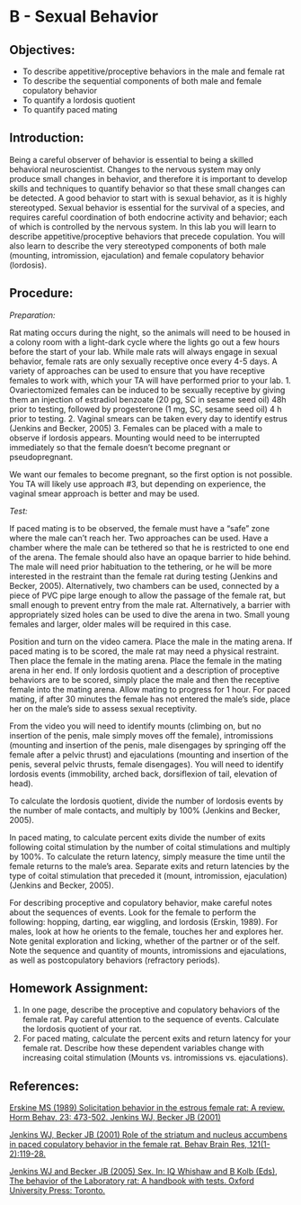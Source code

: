 # B - Sexual Behavior

## Objectives:

* To describe appetitive/proceptive behaviors in the male and female rat
* To describe the sequential components of both male and female copulatory behavior
* To quantify a lordosis quotient
* To quantify paced mating

## Introduction:

Being a careful observer of behavior is essential to being a skilled behavioral neuroscientist. Changes to the nervous system may only produce small changes in behavior, and therefore it is important to develop skills and techniques to quantify behavior so that these small changes can be detected. A good behavior to start with is sexual behavior, as it is highly stereotyped. Sexual behavior is essential for the survival of a species, and requires careful coordination of both endocrine activity and behavior; each of which is controlled by the nervous system. In this lab you will learn to describe appetitive/proceptive behaviors that precede copulation. You will also learn to describe the very stereotyped components of both male \(mounting, intromission, ejaculation\) and female copulatory behavior \(lordosis\).

## Procedure:

_Preparation:_

Rat mating occurs during the night, so the animals will need to be housed in a colony room with a light-dark cycle where the lights go out a few hours before the start of your lab. While male rats will always engage in sexual behavior, female rats are only sexually receptive once every 4-5 days. A variety of approaches can be used to ensure that you have receptive females to work with, which your TA will have performed prior to your lab. 1. Ovariectomized females can be induced to be sexually receptive by giving them an injection of estradiol benzoate \(20 pg, SC in sesame seed oil\) 48h prior to testing, followed by progesterone \(1 mg, SC, sesame seed oil\) 4 h prior to testing. 2. Vaginal smears can be taken every day to identify estrus \(Jenkins and Becker, 2005\) 3. Females can be placed with a male to observe if lordosis appears. Mounting would need to be interrupted immediately so that the female doesn’t become pregnant or pseudopregnant.

We want our females to become pregnant, so the first option is not possible. You TA will likely use approach \#3, but depending on experience, the vaginal smear approach is better and may be used.

_Test:_

If paced mating is to be observed, the female must have a “safe” zone where the male can’t reach her. Two approaches can be used. Have a chamber where the male can be tethered so that he is restricted to one end of the arena. The female should also have an opaque barrier to hide behind. The male will need prior habituation to the tethering, or he will be more interested in the restraint than the female rat during testing \(Jenkins and Becker, 2005\). Alternatively, two chambers can be used, connected by a piece of PVC pipe large enough to allow the passage of the female rat, but small enough to prevent entry from the male rat. Alternatively, a barrier with appropriately sized holes can be used to dive the arena in two. Small young females and larger, older males will be required in this case.

Position and turn on the video camera. Place the male in the mating arena. If paced mating is to be scored, the male rat may need a physical restraint. Then place the female in the mating arena. Place the female in the mating arena in her end. If only lordosis quotient and a description of proceptive behaviors are to be scored, simply place the male and then the receptive female into the mating arena. Allow mating to progress for 1 hour. For paced mating, if after 30 minutes the female has not entered the male’s side, place her on the male’s side to assess sexual receptivity.

From the video you will need to identify mounts \(climbing on, but no insertion of the penis, male simply moves off the female\), intromissions \(mounting and insertion of the penis, male disengages by springing off the female after a pelvic thrust\) and ejaculations \(mounting and insertion of the penis, several pelvic thrusts, female disengages\). You will need to identify lordosis events \(immobility, arched back, dorsiflexion of tail, elevation of head\).

To calculate the lordosis quotient, divide the number of lordosis events by the number of male contacts, and multiply by 100% \(Jenkins and Becker, 2005\).

In paced mating, to calculate percent exits divide the number of exits following coital stimulation by the number of coital stimulations and multiply by 100%. To calculate the return latency, simply measure the time until the female returns to the male’s area. Separate exits and return latencies by the type of coital stimulation that preceded it \(mount, intromission, ejaculation\) \(Jenkins and Becker, 2005\).

For describing proceptive and copulatory behavior, make careful notes about the sequences of events. Look for the female to perform the following: hopping, darting, ear wiggling, and lordosis \(Erskin, 1989\). For males, look at how he orients to the female, touches her and explores her. Note genital exploration and licking, whether of the partner or of the self. Note the sequence and quantity of mounts, intromissions and ejaculations, as well as postcopulatory behaviors \(refractory periods\).

## Homework Assignment:

1. In one page, describe the proceptive and copulatory behaviors of the female rat.  Pay careful attention to the sequence of events.  Calculate the lordosis quotient of your rat.
2. For paced mating, calculate the percent exits and return latency for your female rat.  Describe how these dependent variables change with increasing coital stimulation \(Mounts vs. intromissions vs. ejaculations\).

## References:

[Erskine MS \(1989\) Solicitation behavior in the estrous female rat: A review. Horm Behav, 23: 473-502. Jenkins WJ, Becker JB \(2001\)](https://www.ncbi.nlm.nih.gov/pubmed/2691387)

[Jenkins WJ, Becker JB \(2001\) Role of the striatum and nucleus accumbens in paced copulatory behavior in the female rat. Behav Brain Res, 121\(1-2\):119-28.](https://www.ncbi.nlm.nih.gov/pubmed/11275289)

[Jenkins WJ and Becker JB \(2005\) Sex. In: IQ Whishaw and B Kolb \(Eds\), The behavior of the Laboratory rat: A handbook with tests. Oxford University Press: Toronto.](http://www.sociallearning.info/storage/pdf/lab%20rat%20handbook%20-%20social%20learning.pdf)

